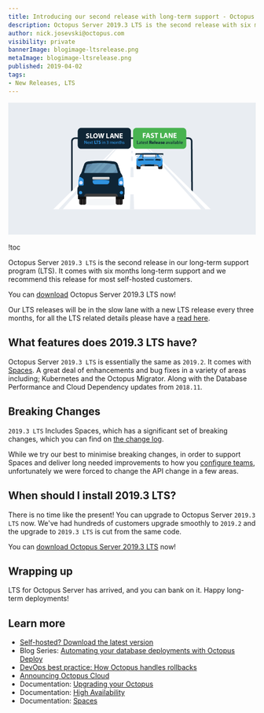 ```yaml
---
title: Introducing our second release with long-term support - Octopus Server 2019.3 LTS
description: Octopus Server 2019.3 LTS is the second release with six months of long-term support. We recommend this release for most self-hosted customers.
author: nick.josevski@octopus.com
visibility: private
bannerImage: blogimage-ltsrelease.png
metaImage: blogimage-ltsrelease.png
published: 2019-04-02
tags:
- New Releases, LTS
---
```


![Cars on slow lane and fast lane](blogimage-ltsrelease.png)

!toc

Octopus Server `2019.3 LTS` is the second release in our long-term support program (LTS). It comes with six months long-term support and we recommend this release for most self-hosted customers.

You can [download](https://octopus.com/downloads) Octopus Server 2019.3 LTS now!

Our LTS releases will be in the slow lane with a new LTS release every three months, for all the LTS related details please have a [read here](https://octopus.com/docs/administration/upgrading/long-term-support).

## What features does 2019.3 LTS have?

Octopus Server `2019.3 LTS` is essentially the same as `2019.2`. It comes with [Spaces](https://octopus.com/blog/octopus-release-2019.1). A great deal of enhancements and bug fixes in a variety of areas including; Kubernetes and the Octopus Migrator. Along with the Database Performance and Cloud Dependency updates from `2018.11`. 

## Breaking Changes

`2019.3 LTS` Includes Spaces, which has a significant set of breaking changes, which you can find on [the change log](https://octopus.com/downloads/compare?from=2018.10.5&to=2019.2.8).

While we try our best to minimise breaking changes, in order to support Spaces and deliver long needed improvements to how you [configure teams](https://octopus.com/blog/team-configuration-improvements), unfortunately we were forced to change the API change in a few areas.

## When should I install 2019.3 LTS?

There is no time like the present! You can upgrade to Octopus Server `2019.3 LTS` now. We've had hundreds of customers upgrade smoothly to `2019.2` and the upgrade to `2019.3 LTS` is cut from the same code.

You can [download Octopus Server 2019.3 LTS](https://octopus.com/downloads) now!

## Wrapping up

LTS for Octopus Server has arrived, and you can bank on it. Happy long-term deployments!

## Learn more

* [Self-hosted? Download the latest version](https://hubs.ly/H0gCMqJ0)
* Blog Series: [Automating your database deployments with Octopus Deploy](https://hubs.ly/H0gCMRR0)
* [DevOps best practice: How Octopus handles rollbacks](https://hubs.ly/H0gCMRX0)
* [Announcing Octopus Cloud](https://hubs.ly/H0gCMqM0)
* Documentation: [Upgrading your Octopus](https://hubs.ly/H0gCMS40)
* Documentation: [High Availability](https://hubs.ly/H0gCMqN0)
* Documentation: [Spaces](https://hubs.ly/H0gCMSb0)
